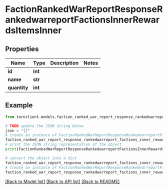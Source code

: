 # FactionRankedWarReportResponseRankedwarreportFactionsInnerRewardsItemsInner


## Properties

Name | Type | Description | Notes
------------ | ------------- | ------------- | -------------
**id** | **int** |  | 
**name** | **str** |  | 
**quantity** | **int** |  | 

## Example

```python
from tornclient.models.faction_ranked_war_report_response_rankedwarreport_factions_inner_rewards_items_inner import FactionRankedWarReportResponseRankedwarreportFactionsInnerRewardsItemsInner

# TODO update the JSON string below
json = "{}"
# create an instance of FactionRankedWarReportResponseRankedwarreportFactionsInnerRewardsItemsInner from a JSON string
faction_ranked_war_report_response_rankedwarreport_factions_inner_rewards_items_inner_instance = FactionRankedWarReportResponseRankedwarreportFactionsInnerRewardsItemsInner.from_json(json)
# print the JSON string representation of the object
print(FactionRankedWarReportResponseRankedwarreportFactionsInnerRewardsItemsInner.to_json())

# convert the object into a dict
faction_ranked_war_report_response_rankedwarreport_factions_inner_rewards_items_inner_dict = faction_ranked_war_report_response_rankedwarreport_factions_inner_rewards_items_inner_instance.to_dict()
# create an instance of FactionRankedWarReportResponseRankedwarreportFactionsInnerRewardsItemsInner from a dict
faction_ranked_war_report_response_rankedwarreport_factions_inner_rewards_items_inner_from_dict = FactionRankedWarReportResponseRankedwarreportFactionsInnerRewardsItemsInner.from_dict(faction_ranked_war_report_response_rankedwarreport_factions_inner_rewards_items_inner_dict)
```
[[Back to Model list]](../README.md#documentation-for-models) [[Back to API list]](../README.md#documentation-for-api-endpoints) [[Back to README]](../README.md)



